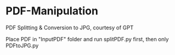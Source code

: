 # PDF-Manipulation
PDF Splitting &amp; Conversion to JPG, courtesy of GPT

Place PDF in "InputPDF" folder and run splitPDF.py first, then only PDFtoJPG.py
